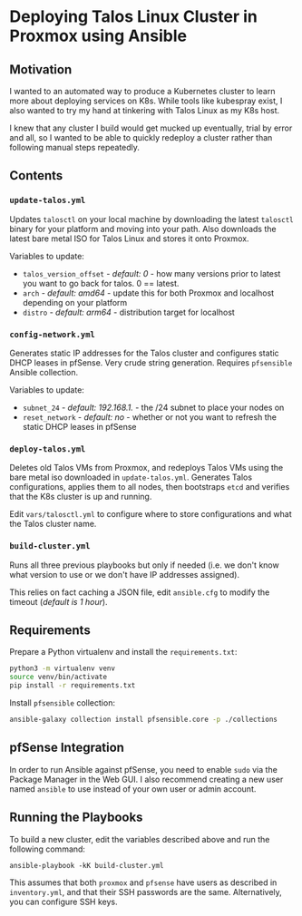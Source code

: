 # Deploying Talos Linux Cluster in Proxmox using Ansible
## Motivation
I wanted to an automated way to produce a Kubernetes cluster to learn more about deploying services on K8s. While tools like kubespray exist, I also wanted to try my hand at tinkering with Talos Linux as my K8s host. 

I knew that any cluster I build would get mucked up eventually, trial by error and all, so I wanted to be able to quickly redeploy a cluster rather than following manual steps repeatedly.

## Contents

### `update-talos.yml`
Updates `talosctl` on your local machine by downloading the latest `talosctl` binary for your platform and moving into your path. Also downloads the latest bare metal ISO for Talos Linux and stores it onto Proxmox.

Variables to update:
  - `talos_version_offset` - _default: 0_ - how many versions prior to latest you want to go back for talos. 0 == latest.
  - `arch` - _default: amd64_ - update this for both Proxmox and localhost depending on your platform
  - `distro` - _default: arm64_ - distribution target for localhost

### `config-network.yml`
Generates static IP addresses for the Talos cluster and configures static DHCP leases in pfSense. Very crude string generation. Requires `pfsensible` Ansible collection. 

Variables to update:
  - `subnet_24` - _default: 192.168.1._  - the /24 subnet to place your nodes on
  - `reset_network` - _default: no_ - whether or not you want to refresh the static DHCP leases in pfSense

### `deploy-talos.yml`
Deletes old Talos VMs from Proxmox, and redeploys Talos VMs using the bare metal iso downloaded in `update-talos.yml`. Generates Talos configurations, applies them to all nodes, then bootstraps `etcd` and verifies that the K8s cluster is up and running.

Edit `vars/talosctl.yml` to configure where to store configurations and what the Talos cluster name. 

### `build-cluster.yml`
Runs all three previous playbooks but only if needed (i.e. we don't know what version to use or we don't have IP addresses assigned). 

This relies on fact caching a JSON file, edit `ansible.cfg` to modify the timeout (_default is 1 hour_).

## Requirements
Prepare a Python virtualenv and install the `requirements.txt`:

```bash
python3 -m virtualenv venv
source venv/bin/activate
pip install -r requirements.txt
```


Install `pfsensible` collection:

```bash
ansible-galaxy collection install pfsensible.core -p ./collections
```

## pfSense Integration
In order to run Ansible against pfSense, you need to enable `sudo` via the Package Manager in the Web GUI. I also recommend creating a new user named `ansible` to use instead of your own user or admin account.

## Running the Playbooks

To build a new cluster, edit the variables described above and run the following command:

```
ansible-playbook -kK build-cluster.yml
```

This assumes that both `proxmox` and `pfsense` have users as described in `inventory.yml`, and that their SSH passwords are the same. Alternatively, you can configure SSH keys. 